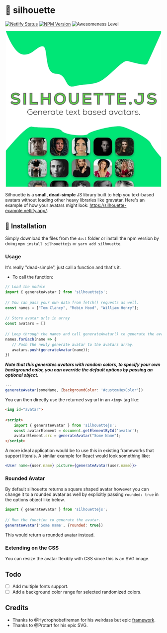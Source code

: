 # 🧑 silhouette

[![Netlify Status](https://api.netlify.com/api/v1/badges/08ce58d6-78dd-4c3e-aa50-97b1316b59b7/deploy-status)](https://app.netlify.com/sites/silhouette-example/deploys)
[![NPM Version](https://img.shields.io/npm/v/searchzilla)](https://img.shields.io/npm/v/silhouettejs)
![Awesomeness Level](https://img.shields.io/badge/awesomeness-extreme-blue.svg)

<p align="center">
  <img src="./assets/Banner.jpg" alt="AlertsJS Logo">
</p>

Silhouette is a **small, dead-simple** JS library built to help you text-based avatars without loading other heavy libraries like gravatar. Here's an example of how your avatars might look: https://silhouette-example.netlify.app/.

## 🍭 Installation
Simply download the files from the ``dist`` folder or install the npm version by doing ``npm install silhouettejs`` or ``yarn add silhouette``.

### Usage
It's really "dead-simple", just call a function and that's it.

- To call the function:
 ```js
// Load the module
import { generateAvatar } from 'silhouettejs';

// You can pass your own data from fetch() requests as well.
const names = ["Tom Clancy", "Robin Hood", "William Henry"];

// Store avatar urls in array
const avatars = []

// Loop through the names and call generateAvatar() to generate the avatar. 
names.forEach(name => {
    // Push the newly generate avatar to the avatars array.
    avatars.push(generateAvatar(name));
})
```
***Note that this generates avatars with random colors, to specify your own background color, you can override the default options by passing an optional object.***

```js
...
generateAvatar(someName, {backgroundColor: '#customHexColor'})
```

You can then directly use the returned *svg* url in an ``<img>`` tag like:

```html
<img id="avatar">

<script>
    import { generateAvatar } from 'silhouettejs';
    const avatarElement = document.getElementById('avatar');
    avatarElement.src = generateAvatar("Some Name");
</script>

```
A more ideal application would be to use this in existing frameworks that support literals. A similar example for React would look something like:

```jsx
<User name={user.name} picture={generateAvatar(user.name)}>
```
### Rounded Avatar
By default silhouette returns a square shaped avatar however you can change it to a rounded avatar as well by explicitly passing ``rounded: true`` in the options object like below.

```js
import { generateAvatar } from 'silhouettejs';

// Run the function to generate the avatar.
generateAvatar('Some name', {rounded: true})
```
This would return a rounded avatar instead.

### Extending on the CSS
You can resize the avatar flexibly with CSS since this is an SVG image.

## Todo
- [ ] Add multiple fonts support.
- [ ] Add a background color range for selected randomized colors.

## Credits
- Thanks to @Hydrophobefireman for his weirdass but epic [framework](https://github.com/hydrophobefireman/ui-lib).
- Thanks to @Protart for his epic SVG.

